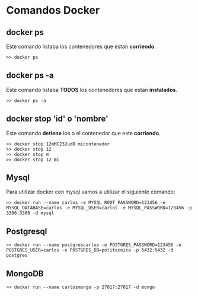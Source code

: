 # Comandos Docker

## docker ps

Este comando listaba los contenedores que estan **corriendo**.
```
>> docker ps
```

## docker ps -a

Este comando listaba **TODOS** los contenedores que estan **instalados**.
```
>> docker ps -a
```

## docker stop 'id' o 'nombre'

Este comando **detiene** los o el  contenedor que este **corriendo**.
```
>> docker stop 12mMC232udD micontenedor
>> docker stop 12
>> docker stop m
>> docker stop 12 mi
```


## Mysql

Para utilizar docker con mysql vamos a utilizar el siguiente comando:

```
>> docker run --name carlos -e MYSQL_ROOT_PASSWORD=123456 -e MYSQL_DATABASE=carlos -e MYSQL_USER=carlos -e MYSQL_PASSWORD=123456 -p 3306:3306 -d mysql
```
## Postgresql 
```
>> docker run --name postgrescarlos -e POSTGRES_PASSWORD=123456 -e POSTGRES_USER=carlos -e POSTGRES_DB=politecnica -p 5432:5432 -d postgres
```

## MongoDB
```
>> docker run --name carlosmongo -p 27017:27017 -d mongo
```
